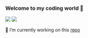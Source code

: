 ### Welcome to my coding world 👋

<!--
**ahmadmazen/ahmadmazen** is a ✨ _special_ ✨ repository because its `README.md` (this file) appears on your GitHub profile.

Here are some ideas to get you started:

- 🔭 I’m currently working on ...
- 🌱 I’m currently learning ...
- 👯 I’m looking to collaborate on ...
- 🤔 I’m looking for help with ...
- 💬 Ask me about ...
- 📫 How to reach me: ...
- 😄 Pronouns: ...
- ⚡ Fun fact: ...
-->

<p >
    <a href="https://linkedin.com/in/ahmed-r-mazen"><img src="https://img.shields.io/badge/linkedin-%230177B5?style=flat&logo=linkedin&logoColor=white"/></a>
    <a href="https://twitter.com/ahmadmazen"><img src="https://img.shields.io/badge/twitter-%231FA1F1?style=flat&logo=twitter&logoColor=white"/></a>
</p>
<p >
🔭 I’m currently working on this <a href="https://github.com/ahmadmazen/leetCode75">repo</a>
</p>
